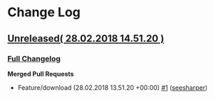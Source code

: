 # Change Log
## [Unreleased( 28.02.2018 14.51.20 )](https://github.com/seesharper/dotnet-script-vscode/tree/HEAD)

### [Full Changelog](https://github.com/seesharper/dotnet-script-vscode/compare/a7ec398745ec95d4a6d4bd6957f6fd68edbda80b...8185cddf8cdb3eb4ee23ec450d40a3cf858c516a)

**Merged Pull Requests**
* Feature/download (28.02.2018 13.51.20 +00:00) [\#1](https://github.com/seesharper/dotnet-script-vscode/pull/1) ([seesharper](https://github.com/seesharper))

